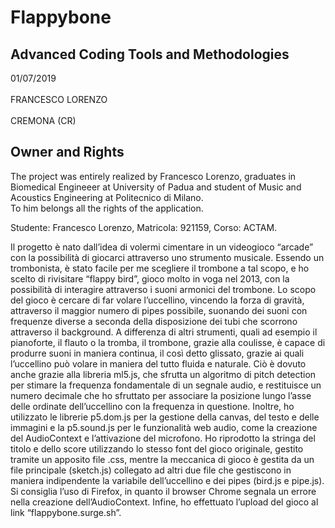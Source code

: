 <h1>Flappybone</h1>

<h2>Advanced Coding Tools and Methodologies</h2>

<p>01/07/2019 <br>
  <br>FRANCESCO LORENZO <br>
  <br>CREMONA (CR)
</p>

<h2>Owner and Rights</h2>

<p>
The project was entirely realized by Francesco Lorenzo, graduates in Biomedical Engineeer at University of Padua and student of Music and Acoustics Engineering at Politecnico di Milano. <br>
To him belongs all the rights of the application.
</p>
 
Studente: Francesco Lorenzo, Matricola: 921159, Corso: ACTAM.

Il progetto è nato dall’idea di volermi cimentare in un videogioco “arcade” con la possibilità di giocarci attraverso 
uno strumento musicale.
Essendo un trombonista, è stato facile per me scegliere il trombone a tal scopo, e ho scelto di rivisitare “flappy bird”, 
gioco molto in voga nel 2013, con la possibilità di interagire attraverso i suoni armonici del trombone.
Lo scopo del gioco è cercare di far volare l’uccellino, vincendo la forza di gravità, attraverso il maggior numero di pipes 
possibile, suonando dei suoni con frequenze diverse a seconda della disposizione dei tubi che scorrono attraverso il background.
A differenza di altri strumenti, quali ad esempio il pianoforte, il flauto o la tromba, il trombone, grazie alla coulisse, 
è capace di produrre suoni in maniera continua, il così detto glissato, grazie ai quali l’uccellino può volare in maniera 
del tutto fluida e naturale. Ciò è dovuto anche grazie alla libreria ml5.js, che sfrutta un algoritmo di pitch detection
per stimare la frequenza fondamentale di un segnale audio, e restituisce un numero decimale che ho sfruttato per associare 
la posizione lungo l’asse delle ordinate dell’uccellino con la frequenza in questione.
Inoltre, ho utilizzato le librerie p5.dom.js per la gestione della canvas, del testo e delle immagini e la p5.sound.js 
per le funzionalità web audio, come la creazione del AudioContext e l’attivazione del microfono.
Ho riprodotto la stringa del titolo e dello score utilizzando lo stesso font del gioco originale, 
gestito tramite un apposito file .css, mentre la meccanica di gioco è gestita da un file principale (sketch.js) 
collegato ad altri due file che gestiscono in maniera indipendente la variabile dell’uccellino e dei pipes (bird.js e pipe.js).
Si consiglia l’uso di Firefox, in quanto il browser Chrome segnala un errore nella creazione dell’AudioContext.
Infine, ho effettuato l’upload del gioco al link “flappybone.surge.sh”.
